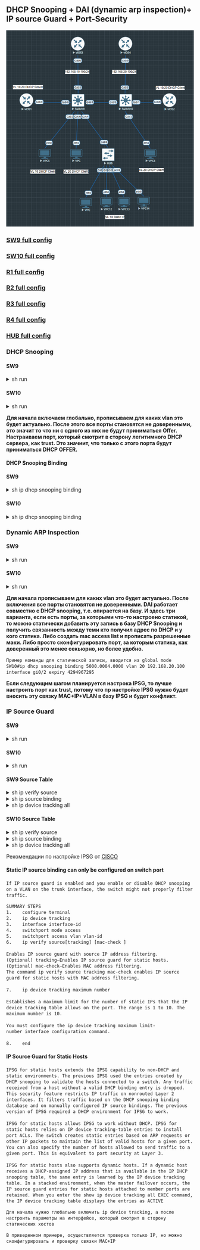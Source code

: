 ## DHCP Snooping + DAI (dynamic arp inspection)+ IP source Guard + Port-Security

![](images/l2-sec.png)

### [SW9 full config](configs/SW9.md)
### [SW10 full config](configs/SW10.md)
### [R1 full config](configs/R1.md)
### [R2 full config](configs/R2.md)
### [R3 full config](configs/R3.md)
### [R4 full config](configs/R4.md)
### [HUB full config](configs/HUB.md)

### DHCP Snooping

#### SW9

<details>
    <summary>sh run</summary>

    hostname SW9
    !
    ip dhcp snooping vlan 10,20
    no ip dhcp snooping information option
    ip dhcp snooping
    !
    interface GigabitEthernet0/0
    description *** to DHCP Server ***
    switchport trunk allowed vlan 10,20
    switchport trunk encapsulation dot1q
    switchport mode trunk
    negotiation auto
    ip dhcp snooping trust
    !
    end
</details>


#### SW10

<details>
    <summary>sh run</summary>
    
    hostname SW10
    !
    ip dhcp snooping vlan 10,20
    no ip dhcp snooping information option
    ip dhcp snooping
    !
    interface GigabitEthernet0/0
    description *** to DHCP Server ***
    switchport trunk allowed vlan 10,20
    switchport trunk encapsulation dot1q
    switchport mode trunk
    negotiation auto
    ip dhcp snooping trust
    !
    end
  
</details>

**Для начала включаем глобально, прописываем для каких vlan это будет актуально.
После этого все порты становятся не доверенными, это значит то что ни с одного из них не будут приниматься Offer. Настраиваем порт, который смотрит в сторону легитимного DHCP сервера, как trust. Это значиит, что только с этого порта будут приниматься DHCP OFFER.**

#### DHCP Snooping Binding
#### SW9

<details>
    <summary>sh ip dhcp snooping binding</summary>
    
    SW9#sh ip dhcp snooping binding
    MacAddress          IpAddress        Lease(sec)  Type           VLAN  Interface
    ------------------  ---------------  ----------  -------------  ----  --------------------
    00:50:79:66:68:07   192.168.20.4     86366       dhcp-snooping   20   GigabitEthernet1/0
    50:00:00:02:00:00   192.168.10.7     70724       dhcp-snooping   10    GigabitEthernet0/1
    50:00:00:02:00:00   192.168.20.5     70769       dhcp-snooping   20    GigabitEthernet0/1
    00:50:79:66:68:05   192.168.10.4     86347       dhcp-snooping   10    GigabitEthernet0/3
    00:50:79:66:68:06   192.168.20.2     64407       dhcp-snooping   20    GigabitEthernet0/1
    Total number of bindings: 5

</details>

#### SW10

<details>
    <summary>sh ip dhcp snooping binding</summary>
    
    SW10#sh ip dhcp snooping binding
    MacAddress          IpAddress        Lease(sec)  Type           VLAN  Interface
    ------------------  ---------------  ----------  -------------  ----  --------------------
    50:00:00:02:00:00   192.168.10.7     70948       dhcp-snooping   10    GigabitEthernet0/1
    50:00:00:02:00:00   192.168.20.5     70993       dhcp-snooping   20    GigabitEthernet0/1
    00:50:79:66:68:06   192.168.20.2     64633       dhcp-snooping   20    GigabitEthernet0/3
  
</details>

### Dynamic ARP Inspection

#### SW9

<details>
    <summary>sh run</summary>
    
    hostname SW9
    !
    ip arp inspection vlan 10,20
    !
    interface GigabitEthernet0/0
    description *** to DHCP Server ***
    switchport trunk allowed vlan 10,20
    switchport trunk encapsulation dot1q
    switchport mode trunk
    ip arp inspection trust
    negotiation auto
    ip dhcp snooping trust
    !
    interface GigabitEthernet0/1
    description *** to SW10 ***
    switchport trunk allowed vlan 10,20
    switchport trunk encapsulation dot1q
    switchport mode trunk
    ip arp inspection trust
    negotiation auto
    !
    interface GigabitEthernet0/2
    description *** to Static Server ***
    switchport access vlan 10
    switchport mode access
    ip arp inspection trust
    negotiation auto
    !
    end
  
</details>


#### SW10

<details>
    <summary>sh run</summary>
    
    hostname SW10
    !
    ip arp inspection vlan 10,20
    !
    interface GigabitEthernet0/0
    description *** to DHCP Server ***
    switchport trunk allowed vlan 10,20
    switchport trunk encapsulation dot1q
    switchport mode trunk
    ip arp inspection trust
    negotiation auto
    ip dhcp snooping trust
    !
    interface GigabitEthernet0/2
    description *** to Static Server ***
    switchport access vlan 20
    switchport mode access
    ip arp inspection trust
    negotiation auto
    !
    end
  
</details>



**Для начала прописываем для каких vlan это будет актуально.
После включения все порты становятся не доверенными.
DAI работает совместно с DHCP snooping, т.е. опирается на базу.
И здесь три варианта, если есть порты, за которыми что-то настроено статикой, то можно статически добавить эту запись в базу DHCP Snooping и получить связанность между теми кто получил адрес по DHCP и у кого статика. Либо создать mac access list и прописать разрешенные маки. Либо просто сконфигурировать порт, за которым статика, как доверенный это менее секьюрно, но более удобно.**


```
Пример команды для статической записи, вводится из global mode
SW10#ip dhcp snooping binding 5000.0004.0000 vlan 20 192.168.20.100 interface gi0/2 expiry 4294967295
```



**Если следующим шагом планируется настрока IPSG, то лучше настроить порт как trust, потому что пр настройке IPSG нужно будет вносить эту связку MAC+IP+VLAN в базу IPSG и будет конфликт.**


### IP Source Guard

#### SW9

<details>
    <summary>sh run</summary>
    
    hostname SW9
    !
    ip device tracking
    !
    interface GigabitEthernet0/2
    description *** to Static Server ***
    switchport access vlan 10
    switchport mode access
    ip device tracking maximum 8
    ip arp inspection trust
    negotiation auto
    ip verify source tracking
    !
    ip source binding 5000.0003.0000 vlan 10 192.168.10.100 interface Gi0/2
    !
    end
  
</details>


#### SW10

<details>
    <summary>sh run</summary>
    
    hostname SW10
    !
    ip device tracking
    !
    interface GigabitEthernet0/2
    description *** to Static Server ***
    switchport access vlan 20
    switchport mode access
    ip device tracking maximum 8
    ip arp inspection trust
    negotiation auto
    ip verify source tracking
    !
    ip source binding 5000.0004.0000 vlan 20 192.168.20.100 interface Gi0/2
    !
    end
  
</details>

#### SW9 Source Table

<details>
    <summary>sh ip verify source</summary>
    
    SW9#sh ip verify source
    Interface  Filter-type  Filter-mode  IP-address       Mac-address        Vlan
    ---------  -----------  -----------  ---------------  -----------------  ----
    Gi0/2      ip trk       active       192.168.10.100                      10
       
</details>

<details>
    <summary>sh ip source binding</summary>
    
    SW9#sh ip source binding
    MacAddress          IpAddress        Lease(sec)  Type           VLAN  Interface
    ------------------  ---------------  ----------  -------------  ----  --------------------
    00:50:79:66:68:07   192.168.20.4     81362       dhcp-snooping   20    GigabitEthernet1/0
    50:00:00:02:00:00   192.168.10.7     65720       dhcp-snooping   10    GigabitEthernet0/1
    50:00:00:03:00:00   192.168.10.100   infinite    static          10    GigabitEthernet0/2
    50:00:00:02:00:00   192.168.20.5     65765       dhcp-snooping   20    GigabitEthernet0/1
    00:50:79:66:68:05   192.168.10.4     81343       dhcp-snooping   10    GigabitEthernet0/3
    00:50:79:66:68:06   192.168.20.2     83574       dhcp-snooping   20    GigabitEthernet0/1
    Total number of bindings: 6
  
</details>

<details>
    <summary>sh ip device tracking all</summary>
    
    SW9#sh ip device tracking all
    Global IP Device Tracking for clients = Enabled
    Global IP Device Tracking Probe Count = 3
    Global IP Device Tracking Probe Interval = 30
    Global IP Device Tracking Probe Delay Interval = 0
    -----------------------------------------------------------------------------------------------
    IP Address    MAC Address   Vlan  Interface           Probe-Timeout      State    Source
    -----------------------------------------------------------------------------------------------
    192.168.10.100  5000.0003.0000 10   GigabitEthernet0/2     30              ACTIVE   ARP

    Total number interfaces enabled: 1
    Enabled interfaces:
      Gi0/2
  
</details>


#### SW10 Source Table

<details>
    <summary>sh ip verify source</summary>
    
    SW10#sh ip verify source
    Interface  Filter-type  Filter-mode  IP-address       Mac-address        Vlan
    ---------  -----------  -----------  ---------------  -----------------  ----
    Gi0/2      ip trk       active       192.168.20.100                      20
  
</details>

<details>
    <summary>sh ip source binding</summary>
    
    SW10#sh ip source binding
    MacAddress          IpAddress        Lease(sec)  Type           VLAN  Interface
    ------------------  ---------------  ----------  -------------  ----  --------------------
    50:00:00:02:00:00   192.168.10.7     65311       dhcp-snooping   10    GigabitEthernet0/1
    50:00:00:02:00:00   192.168.20.5     65356       dhcp-snooping   20    GigabitEthernet0/1
    50:00:00:04:00:00   192.168.20.100   infinite    static          20    GigabitEthernet0/2
    00:50:79:66:68:06   192.168.20.2     83160       dhcp-snooping   20    GigabitEthernet0/3
    Total number of bindings: 4

</details>

<details>
    <summary>sh ip device tracking all</summary>
    
    SW10#sh ip device tracking all
    Global IP Device Tracking for clients = Enabled
    Global IP Device Tracking Probe Count = 3
    Global IP Device Tracking Probe Interval = 30
    Global IP Device Tracking Probe Delay Interval = 0
    -----------------------------------------------------------------------------------------------
    IP Address    MAC Address   Vlan  Interface           Probe-Timeout      State    Source
    -----------------------------------------------------------------------------------------------
    192.168.20.100  5000.0004.0000 20   GigabitEthernet0/2     30              ACTIVE   ARP

    Total number interfaces enabled: 1
    Enabled interfaces:
      Gi0/2
  
</details>



Рекомендации по настройке IPSG от [CISCO](https://www.cisco.com/en/US/docs/switches/lan/catalyst3850/software/release/3.2_0_se/multibook/configuration_guide/b_consolidated_config_guide_3850_chapter_0110110.html)


#### Static IP source binding can only be configured on switch port

```
If IP source guard is enabled and you enable or disable DHCP snooping on a VLAN on the trunk interface, the switch might not properly filter traffic.
```

```
SUMMARY STEPS
1.    configure terminal  
2.    ip device tracking  
3.    interface interface-id  
4.    switchport mode access  
5.    switchport access vlan vlan-id  
6.    ip verify source[tracking] [mac-check ]  

Enables IP source guard with source IP address filtering.
(Optional) tracking—Enables IP source guard for static hosts.
(Optional) mac-check—Enables MAC address filtering.
The command ip verify source tracking mac-check enables IP source guard for static hosts with MAC address filtering.

7.    ip device tracking maximum number  

Establishes a maximum limit for the number of static IPs that the IP device tracking table allows on the port. The range is 1 to 10. The maximum number is 10.

You must configure the ip device tracking maximum limit-number interface configuration command.

8.    end
```

#### IP Source Guard for Static Hosts

```
IPSG for static hosts extends the IPSG capability to non-DHCP and static environments. The previous IPSG used the entries created by DHCP snooping to validate the hosts connected to a switch. Any traffic received from a host without a valid DHCP binding entry is dropped. This security feature restricts IP traffic on nonrouted Layer 2 interfaces. It filters traffic based on the DHCP snooping binding database and on manually configured IP source bindings. The previous version of IPSG required a DHCP environment for IPSG to work.

IPSG for static hosts allows IPSG to work without DHCP. IPSG for static hosts relies on IP device tracking-table entries to install port ACLs. The switch creates static entries based on ARP requests or other IP packets to maintain the list of valid hosts for a given port. You can also specify the number of hosts allowed to send traffic to a given port. This is equivalent to port security at Layer 3.

IPSG for static hosts also supports dynamic hosts. If a dynamic host receives a DHCP-assigned IP address that is available in the IP DHCP snooping table, the same entry is learned by the IP device tracking table. In a stacked environment, when the master failover occurs, the IP source guard entries for static hosts attached to member ports are retained. When you enter the show ip device tracking all EXEC command, the IP device tracking table displays the entries as ACTIVE
```
```
Для начала нужно глобально включить ip device tracking, а после настроить параметры на интерфейсе, который смотрит в сторону статических хостов
```


```
В приведенном примере, осуществляется проверка только IP, но можно сконфигурировать и проверку связки MAC+IP
```